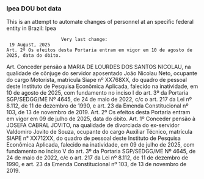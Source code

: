  ### Ipea DOU bot data
 This is an attempt to automate changes of personnel at an specific federal entity in Brazil: Ipea
 
                        Very last change: 
 	 19 August, 2025
	Art. 2º Os efeitos desta Portaria entram em vigor em 10 de agosto de 2025, data do óbito.
Art. Conceder pensão a MARIA DE LOURDES DOS SANTOS NICOLAU, na qualidade de cônjuge do servidor aposentado João Nicolau Neto, ocupante do cargo Motorista, matrícula Siape nº XX768XX, do quadro de pessoal deste Instituto de Pesquisa Econômica Aplicada, falecido na inatividade, em 10 de agosto de 2025, com fundamento no inciso I do art. 3º da Portaria SGP/SEDGG/ME Nº 4645, de 24 de maio de 2022, c/c o art. 217 da Lei nº 8.112, de 11 de dezembro de 1990, e art. 23 da Emenda Constitucional nº 103, de 13 de novembro de 2019.
Art. 2º Os efeitos desta Portaria entram em vigor em 09 de julho de 2025, data do óbito.
Art. 1º Conceder pensão à JOSEFA CABRAL JOVITO, na qualidade de divorciada do ex-servidor Valdomiro Jovito de Souza, ocupante do cargo Auxiliar Técnico, matrícula SIAPE n° XX712XX, do quadro de pessoal deste Instituto de Pesquisa Econômica Aplicada, falecido na inatividade, em 09 de julho de 2025, com fundamento no inciso V do art. 3º da Portaria SGP/SEDGG/ME Nº 4645, de 24 de maio de 2022, c/c o art. 217 da Lei nº 8.112, de 11 de dezembro de 1990, e art. 23 da Emenda Constitucional nº 103, de 13 de novembro de 2019.

